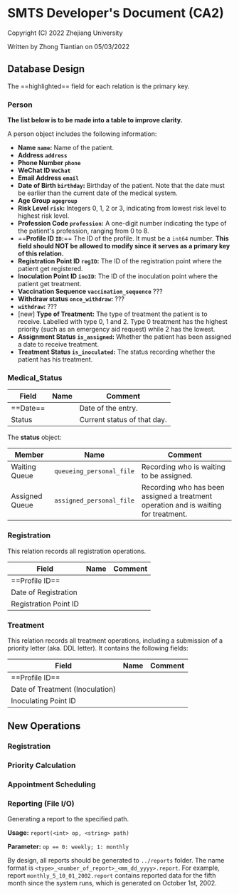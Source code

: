 # SMTS Developer's Document (CA2)

Copyright (C) 2022 Zhejiang University

Written by Zhong Tiantian on 05/03/2022



## Database Design

The ==highlighted== field for each relation is the primary key.

### Person

**The list below is to be made into a table to improve clarity.**

A person object includes the following information:

- **Name `name`:** Name of the patient.
- **Address `address`**
- **Phone Number `phone`**
- **WeChat ID `WeChat`**
- **Email Address `email`**
- **Date of Birth `birthday`:** Birthday of the patient. Note that the date must be earlier than the current date of the medical system.
- **Age Group `agegroup`**
- **Risk Level `risk`:** Integers 0, 1, 2 or 3, indicating from lowest risk level to highest risk level.
- **Profession Code `profession`:** A one-digit number indicating the type of the patient's profession, ranging from 0 to 8.
- ==**Profile ID `ID`:**== The ID of the profile. It must be a `int64` number. **This field should NOT be allowed to modify since it serves as a primary key of this relation.**
- **Registration Point ID `regID`:** The ID of the registration point where the patient get registered.
- **Inoculation Point ID `inoID`:** The ID of the inoculation point where the patient get treatment.
- **Vaccination Sequence `vaccination_sequence`** ???
- **Withdraw status `once_withdraw`:** ???
- **`withdraw`:** ???
- [new] **Type of Treatment:** The type of treatment the patient is to receive. Labelled with type 0, 1 and 2. Type 0 treatment has the highest priority (such as an emergency aid request) while 2 has the lowest.
- **Assignment Status `is_assigned`:** Whether the patient has been assigned a date to receive treatment.
- **Treatment Status `is_inoculated`:** The status recording whether the patient has  his treatment.

### Medical_Status

| Field    | Name | Comment                     |
| -------- | ---- | --------------------------- |
| ==Date== |      | Date of the entry.          |
| Status   |      | Current status of that day. |

The **status** object:

| Member         | Name                     | Comment                                                      |
| -------------- | ------------------------ | ------------------------------------------------------------ |
| Waiting Queue  | `queueing_personal_file` | Recording who is waiting to be assigned.                     |
| Assigned Queue | `assigned_personal_file` | Recording who has been assigned a treatment operation and is waiting for treatment. |



### Registration

This relation records all registration operations.

| Field                 | Name | Comment |
| --------------------- | ---- | ------- |
| ==Profile ID==        |      |         |
| Date of Registration  |      |         |
| Registration Point ID |      |         |



### Treatment

This relation records all treatment operations, including a submission of a priority letter (aka. DDL letter). It contains the following fields:

| Field                           | Name | Comment |
| ------------------------------- | ---- | ------- |
| ==Profile ID==                  |      |         |
| Date of Treatment (Inoculation) |      |         |
| Inoculating Point ID            |      |         |



## New Operations

### Registration



### Priority Calculation



### Appointment Scheduling



### Reporting (File I/O)

Generating a report to the specified path.

**Usage:** `report(<int> op, <string> path)`

**Parameter:** `op == 0: weekly; 1: monthly`

By design, all reports should be generated to `../reports` folder. The name format is `<type>_<number_of_report>_<mm_dd_yyyy>.report`. For example, report `monthly_5_10_01_2002.report` contains reported data for the fifth month since the system runs, which is generated on October 1st, 2002.
